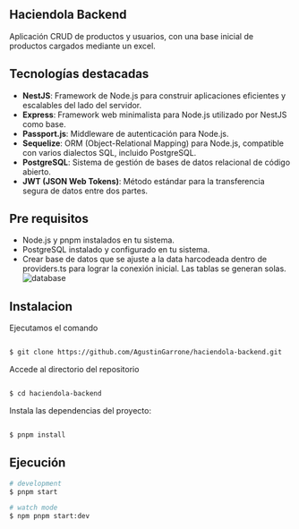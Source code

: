 
## Haciendola Backend

Aplicación CRUD de productos y usuarios, con una base inicial de productos cargados mediante un excel.

## Tecnologías destacadas

- **NestJS**: Framework de Node.js para construir aplicaciones eficientes y escalables del lado del servidor.
- **Express**: Framework web minimalista para Node.js utilizado por NestJS como base.
- **Passport.js**: Middleware de autenticación para Node.js.
- **Sequelize**: ORM (Object-Relational Mapping) para Node.js, compatible con varios dialectos SQL, incluido PostgreSQL.
- **PostgreSQL**: Sistema de gestión de bases de datos relacional de código abierto.
- **JWT (JSON Web Tokens)**: Método estándar para la transferencia segura de datos entre dos partes.

## Pre requisitos
- Node.js y pnpm instalados en tu sistema.
- PostgreSQL instalado y configurado en tu sistema.
- Crear base de datos que se ajuste a la data harcodeada dentro de providers.ts para lograr la conexión inicial. Las tablas se generan solas.
![database](https://github.com/AgustinGarrone/haciendola-backend/assets/75916775/8e8746e0-e4c8-416c-bfa7-208495381d1d)

## Instalacion

Ejecutamos el comando
```bash

$ git clone https://github.com/AgustinGarrone/haciendola-backend.git
```

Accede al directorio del repositorio
```bash

$ cd haciendola-backend
```

Instala las dependencias del proyecto:

```bash

$ pnpm install
```



## Ejecución

```bash
# development
$ pnpm start

# watch mode
$ npm pnpm start:dev

```
